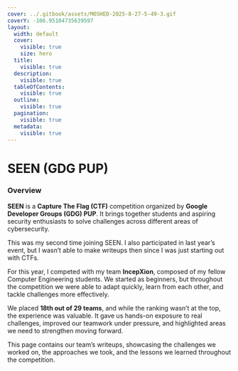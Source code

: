 ```yaml
---
cover: ../.gitbook/assets/MOSHED-2025-8-27-5-49-3.gif
coverY: -106.95104735639597
layout:
  width: default
  cover:
    visible: true
    size: hero
  title:
    visible: true
  description:
    visible: true
  tableOfContents:
    visible: true
  outline:
    visible: true
  pagination:
    visible: true
  metadata:
    visible: true
---
```


# SEEN (GDG PUP)

### Overview

**SEEN** is a **Capture The Flag (CTF)** competition organized by **Google Developer Groups (GDG) PUP**. It brings together students and aspiring security enthusiasts to solve challenges across different areas of cybersecurity.

This was my second time joining SEEN. I also participated in last year’s event, but I wasn’t able to make writeups then since I was just starting out with CTFs.

For this year, I competed with my team **IncepXion**, composed of my fellow Computer Engineering students. We started as beginners, but throughout the competition we were able to adapt quickly, learn from each other, and tackle challenges more effectively.

We placed **18th out of 29 teams**, and while the ranking wasn’t at the top, the experience was valuable. It gave us hands-on exposure to real challenges, improved our teamwork under pressure, and highlighted areas we need to strengthen moving forward.

This page contains our team’s writeups, showcasing the challenges we worked on, the approaches we took, and the lessons we learned throughout the competition.
